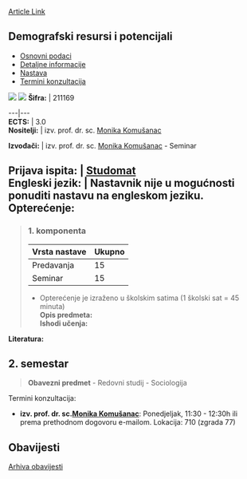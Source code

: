 [Article Link](https://www.fhs.hr/predmet/drp_b)

## Demografski resursi i potencijali
  * [Osnovni podaci](https://www.fhs.hr/predmet/drp_b#v1id-523736_806527_1_0 "Osnovni podaci")
  * [Detaljne informacije](https://www.fhs.hr/predmet/drp_b#v1id-523736_806527_1_1 "Detaljne informacije")
  * [Nastava](https://www.fhs.hr/predmet/drp_b#v1id-523736_806527_1_2 "Nastava")
  * [Termini konzultacija](https://www.fhs.hr/predmet/drp_b#v1id-523736_806527_1_3 "Termini konzultacija")


[![](https://www.fhs.hr/img/flags/gif/hr.gif)](https://www.fhs.hr/predmet/drp_b) [![](https://www.fhs.hr/img/flags/gif/gb.gif)](https://www.fhs.hr/en/course/drap)
**Šifra:** |  211169  
  
---|---  
**ECTS:** |  3.0   
**Nositelji:** |  izv. prof. dr. sc. [Monika Komušanac](https://www.fhs.hr/djelatnik/monika.komusanac)   
  
**Izvođači:** |  izv. prof. dr. sc. [Monika Komušanac](https://www.fhs.hr/djelatnik/monika.komusanac) - Seminar  
  
**Prijava ispita:** |  [Studomat](http://www.isvu.hr/studomat)  
**Engleski jezik:** |  Nastavnik nije u mogućnosti ponuditi nastavu na engleskom jeziku.   
**Opterećenje:**  
---  
> ### 1. komponenta
> | Vrsta nastave | Ukupno  
> ---|---  
> Predavanja | 15  
> Seminar | 15  
> * Opterećenje je izraženo u školskim satima (1 školski sat = 45 minuta)   
**Opis predmeta:**  
> **Ishodi učenja:**  

  
**Literatura:**  

  
**2. semestar**  
---  
> **Obavezni predmet** - Redovni studij - Sociologija  
>   
Termini konzultacija: 
  * **izv. prof. dr. sc.[Monika Komušanac](https://www.fhs.hr/djelatnik/monika.komusanac)**: 
Ponedjeljak, 11:30 - 12:30h ili prema prethodnom dogovoru e-mailom.
Lokacija: 710 (zgrada 77) 


## Obavijesti
[Arhiva obavijesti](https://www.fhs.hr/predmet/drp_b?@=21cne#news_120432 "Arhiva obavijesti")
